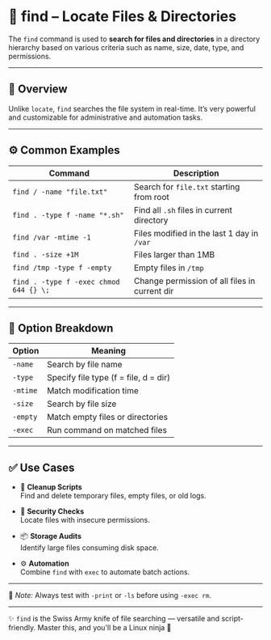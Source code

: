 
# 🔎 find – Locate Files & Directories

The `find` command is used to **search for files and directories** in a directory hierarchy based on various criteria such as name, size, date, type, and permissions.

---

## 📌 Overview

Unlike `locate`, `find` searches the file system in real-time. It’s very powerful and customizable for administrative and automation tasks.

---

## ⚙️ Common Examples

| Command                                       | Description                                           |
|-----------------------------------------------|-------------------------------------------------------|
| `find / -name "file.txt"`                    | Search for `file.txt` starting from root             |
| `find . -type f -name "*.sh"`                | Find all `.sh` files in current directory            |
| `find /var -mtime -1`                        | Files modified in the last 1 day in `/var`           |
| `find . -size +1M`                           | Files larger than 1MB                                |
| `find /tmp -type f -empty`                   | Empty files in `/tmp`                                |
| `find . -type f -exec chmod 644 {} \;`       | Change permission of all files in current dir        |

---

## 🧠 Option Breakdown

| Option     | Meaning                                   |
|------------|-------------------------------------------|
| `-name`    | Search by file name                       |
| `-type`    | Specify file type (f = file, d = dir)     |
| `-mtime`   | Match modification time                   |
| `-size`    | Search by file size                       |
| `-empty`   | Match empty files or directories          |
| `-exec`    | Run command on matched files              |

---

## ✅ Use Cases

- 🧹 **Cleanup Scripts**  
  Find and delete temporary files, empty files, or old logs.

- 🔐 **Security Checks**  
  Locate files with insecure permissions.

- 📦 **Storage Audits**  
  Identify large files consuming disk space.

- ⚙️ **Automation**  
  Combine `find` with `exec` to automate batch actions.

---

📎 *Note:* Always test with `-print` or `-ls` before using `-exec rm`.

---

✨ `find` is the Swiss Army knife of file searching — versatile and script-friendly. Master this, and you'll be a Linux ninja 🥷
